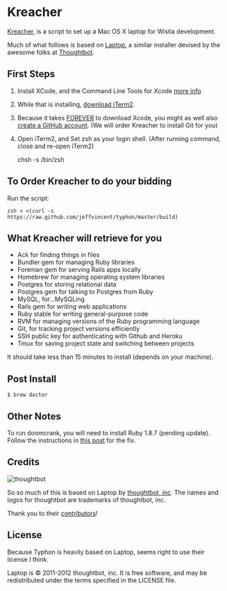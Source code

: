 Kreacher
========

[Kreacher](http://harrypotter.wikia.com/wiki/Kreacher), is a script to set up a Mac OS X laptop for Wistia development.

Much of what follows is based on [Laptop](https://github.com/thoughtbot/laptop), a similar installer devised by the awesome folks at [Thoughtbot](http://thoughtbot.com/).

First Steps
------------

1) Install XCode, and the Command Line Tools for Xcode [more info](http://www.moncefbelyamani.com/how-to-install-xcode-homebrew-git-rvm-ruby-on-mac/)

2) While that is installing, [download iTerm2](http://iterm2.com).

3) Because it takes [FOREVER](http://www.youtube.com/watch?v=H-Q7b-vHY3Q) to download Xcode, you might as well also [create a GitHub account](https://github.com/). 
(We will order Kreacher to install Git for you)

4) Open iTerm2, and Set zsh as your login shell. (After running command, close and re-open iTerm2)

    chsh -s /bin/zsh

To Order Kreacher to do your bidding
------------------------------------

Run the script:

    zsh < <(curl -s https://raw.github.com/jeffvincent/typhon/master/build)

What Kreacher will retrieve for you
-----------------------------------

* Ack for finding things in files
* Bundler gem for managing Ruby libraries
* Foreman gem for serving Rails apps locally
* Homebrew for managing operating system libraries
* Postgres for storing relational data
* Postgres gem for talking to Postgres from Ruby
* MySQL, for...MySQLing
* Rails gem for writing web applications
* Ruby stable for writing general-purpose code
* RVM for managing versions of the Ruby programming language
* Git, for tracking project versions efficiently
* SSH public key for authenticating with Github and Heroku
* Tmux for saving project state and switching between projects

It should take less than 15 minutes to install (depends on your machine).

Post Install
------------

    $ brew doctor

Other Notes
-----------

To run doomcrank, you will need to install Ruby 1.8.7 (pending update). Follow the instructions in [this post](http://stackoverflow.com/questions/11664835/mountain-lion-rvm-install-1-8-7-x11-error) for the fix.

Credits
-------

![thoughtbot](http://thoughtbot.com/images/tm/logo.png)

So so much of this is based on Laptop by [thoughtbot, inc](http://thoughtbot.com/community).
The names and logos for thoughtbot are trademarks of thoughtbot, inc.

Thank you to their [contributors](/thoughtbot/laptop/graphs/contributors)!

License
-------

Because Typhon is heavily based on Laptop, seems right to use their license I think.

Laptop is © 2011-2012 thoughtbot, inc. It is free software, and may be
redistributed under the terms specified in the LICENSE file.
